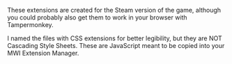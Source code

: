 These extensions are created for the Steam version of the game, although you could probably also get them to work in your browser with Tampermonkey.

I named the files with CSS extensions for better legibility, but they are NOT Cascading Style Sheets. These are JavaScript meant to be copied into your MWI Extension Manager.
